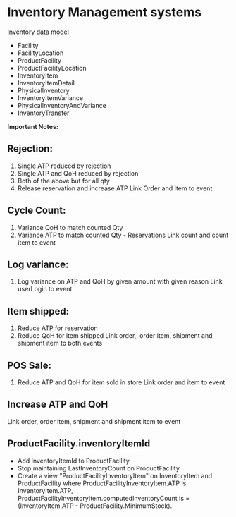 # Inventory Management systems 

[Inventory data model](Inventory.md)

* Facility
* FacilityLocation
* ProductFacility
* ProductFacilityLocation
* InventoryItem
* InventoryItemDetail
* PhysicalInventory
* InventoryItemVariance
* PhysicalInventoryAndVariance
* InventoryTransfer

**Important Notes:**

## Rejection:
1. Single ATP reduced by rejection
2. Single ATP and QoH reduced by rejection
3. Both of the above but for all qty
4. Release reservation and increase ATP
Link Order and Item to event

## Cycle Count:
1. Variance QoH to match counted Qty
2. Variance ATP to match counted Qty - Reservations
Link count and count item to event

## Log variance:
1. Log variance on ATP and QoH by given amount with given reason
Link userLogin to event

## Item shipped:
1. Reduce ATP for reservation
2. Reduce QoH for item shipped
Link order,, order item, shipment and shipment item to both events

## POS Sale:
1. Reduce ATP and QoH for item sold in store
Link order and item to event

##  Increase ATP and QoH
Link order, order item, shipment and shipment item to event

## ProductFacility.inventoryItemId
* Add InventoryItemId to ProductFacility
* Stop maintaining LastInventoryCount on ProductFacility
* Create a view  "ProductFacilityInventoryItem" on InventoryItem and ProductFacility where ProductFacilityInventoryItem.ATP is InventoryItem.ATP, ProductFacilityInventoryItem.computedInventoryCount is =  (InventoryItem.ATP - ProductFacility.MinimumStock).

